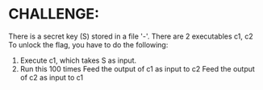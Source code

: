 # CHALLENGE:
 There is a secret key (S) stored in a file '-'.
There are 2 executables c1, c2
To unlock the flag, you have to do the following:
1. Execute c1, which takes S as input.
2. Run this 100 times
	Feed the output of c1 as input to c2
	Feed the output of c2 as input to c1